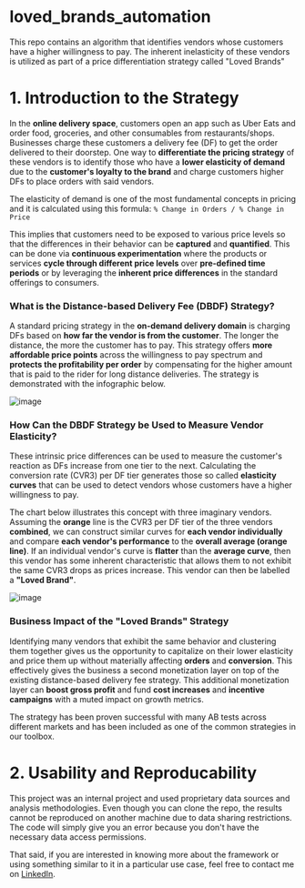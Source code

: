# loved_brands_automation
This repo contains an algorithm that identifies vendors whose customers have a higher willingness to pay. The inherent inelasticity of these vendors is utilized as part of a price differentiation strategy called "Loved Brands"

# 1. Introduction to the Strategy
In the **online delivery space**, customers open an app such as Uber Eats and order food, groceries, and other consumables from restaurants/shops. Businesses charge these customers a delivery fee (DF) to get the order delivered to their doorstep. One way to **differentiate the pricing strategy** of these vendors is to identify those who have a **lower elasticity of demand** due to the **customer's loyalty to the brand** and charge customers higher DFs to place orders with said vendors.

The elasticity of demand is one of the most fundamental concepts in pricing and it is calculated using this formula:
```% Change in Orders / % Change in Price```

This implies that customers need to be exposed to various price levels so that the differences in their behavior can be **captured** and **quantified**. This can be done via **continuous experimentation** where the products or services **cycle through different price levels** over **pre-defined time periods** or by leveraging the **inherent price differences** in the standard offerings to consumers. 

### What is the Distance-based Delivery Fee (DBDF) Strategy?
A standard pricing strategy in the **on-demand delivery domain** is charging DFs based on **how far the vendor is from the customer**. The longer the distance, the more the customer has to pay. This strategy offers **more affordable price points** across the willingness to pay spectrum and **protects the profitability per order** by compensating for the higher amount that is paid to the rider for long distance deliveries. The strategy is demonstrated with the infographic below.

![image](https://user-images.githubusercontent.com/98691360/193446308-474bf1ed-b61c-40ae-9e59-6ffbb3154c5e.png)

### How Can the DBDF Strategy be Used to Measure Vendor Elasticity?
These intrinsic price differences can be used to measure the customer's reaction as DFs increase from one tier to the next. Calculating the conversion rate (CVR3) per DF tier generates those so called **elasticity curves** that can be used to detect vendors whose customers have a higher willingness to pay. 

The chart below illustrates this concept with three imaginary vendors. Assuming the **orange** line is the CVR3 per DF tier of the three vendors **combined**, we can construct similar curves for **each vendor individually** and compare **each vendor's performance** to the **overall average (orange line)**. If an individual vendor's curve is **flatter** than the **average curve**, then this vendor has some inherent characteristic that allows them to not exhibit the same CVR3 drops as prices increase. This vendor can then be labelled a **"Loved Brand"**.

![image](https://user-images.githubusercontent.com/98691360/193446426-9d9a8954-5028-481d-b540-108f05cc78a3.png)

### Business Impact of the "Loved Brands" Strategy
Identifying many vendors that exhibit the same behavior and clustering them together gives us the opportunity to capitalize on their lower elasticity and price them up without materially affecting **orders** and **conversion**. This effectively gives the business a second monetization layer on top of the existing distance-based delivery fee strategy. This additional monetization layer can **boost gross profit** and fund **cost increases** and **incentive campaigns** with a muted impact on growth metrics.

The strategy has been proven successful with many AB tests across different markets and has been included as one of the common strategies in our toolbox.

# 2. Usability and Reproducability
This project was an internal project and used proprietary data sources and analysis methodologies. Even though you can clone the repo, the results cannot be reproduced on another machine due to data sharing restrictions. The code will simply give you an error because you don't have the necessary data access permissions.

That said, if you are interested in knowing more about the framework or using something similar to it in a particular use case, feel free to contact me on [LinkedIn](https://www.linkedin.com/in/omar-elmaria/).
